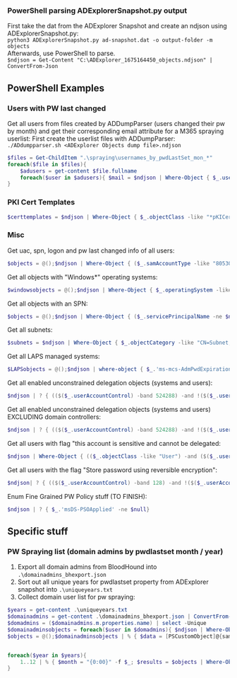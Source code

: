 ### PowerShell parsing ADExplorerSnapshot.py output
First take the dat from the ADExplorer Snapshot and create an ndjson using ADExplorerSnapshot.py:   
`python3 ADExplorerSnapshot.py ad-snapshot.dat -o output-folder -m objects`   
Afterwards, use PowerShell to parse.   
`$ndjson = Get-Content "C:\ADExplorer_1675164450_objects.ndjson" | ConvertFrom-Json`   

## PowerShell Examples
### Users with PW last changed
Get all users from files created by ADDumpParser (users changed their pw by month) and get their corresponding email attribute for a M365 spraying userlist:
First create the userlist files with ADDumpParser: `./ADdumpparser.sh <ADExplorer Objects dump file>.ndjson`   
```powershell
$files = Get-ChildItem ".\spraying\usernames_by_pwdLastSet_mon_*"
foreach($file in $files){
    $adusers = get-content $file.fullname
    foreach($user in $adusers){ $mail = $ndjson | Where-Object { $_.userprincipalname -like $user };write-host "MonthChanged: $((($file.name).split("."))[0] -replace "usernames_by_pwdLastSet_mon_"); UserPrincipalName: $user; Email: $($mail.mail) "}
}
```
### PKI Cert Templates
```powershell
$certtemplates = $ndjson | Where-Object { $_.objectClass -like "*pKICertificateTemplate*"}
```
### Misc
Get uac, spn, logon and pw last changed info of all users:   
```powershell
$objects = @();$ndjson | Where-Object { ($_.samAccountType -like "805306368")} | % { $data = [PSCustomObject]@{samaccountname = $($_.samaccountname);servicePrincipalName = "$($_.servicePrincipalName)";useraccountcontrol = "$($_.useraccountcontrol)"; created = $(get-date ((Get-Date -Date "01-01-1970") + ([System.TimeSpan]::FromSeconds(("$($_.whencreated)")))) -Format "dd/MM/yyyy HH:mm"); logonCount = $($_.logonCount); lastLogon = $( get-date ([datetime]::FromFileTime($($_.lastLogon))) -f "dd/MM/yyyy HH:mm" );lastLogonTimestamp = $( get-date ([datetime]::FromFileTime($($_.lastLogonTimestamp))) -f "dd/MM/yyyy HH:mm" );pwdLastSet = $( get-date ([datetime]::FromFileTime($($_.pwdLastSet))) -f "dd/MM/yyyy HH:mm" )}; $objects += $data }
```
Get all objects with "Windows*" operating systems:   
```powershell
$windowsobjects = @();$ndjson | Where-Object { $_.operatingSystem -like "Windows*"} | % { $data = [PSCustomObject]@{name = $($_.name);description = $($_.description);operatingSystem = $($_.operatingSystem);  created = $(get-date ((Get-Date -Date "01-01-1970") + ([System.TimeSpan]::FromSeconds(("$($_.whencreated)")))) -Format "dd/MM/yyyy HH:mm"); lastLogon = $( get-date ([datetime]::FromFileTime($($_.lastLogon))) -f "dd/MM/yyyy HH:mm" );lastLogonTimestamp = $( get-date ([datetime]::FromFileTime($($_.lastLogonTimestamp))) -f "dd/MM/yyyy HH:mm" );userAccountControl = $($_.userAccountControl)}; $windowsobjects += $data}
```
Get all objects with an SPN:   
```powershell
$objects = @();$ndjson | Where-Object { ($_.servicePrincipalName -ne $null)} | % { $data = [PSCustomObject]@{samaccname = $($_.samaccountname); servicePrincipalName = "$($_.servicePrincipalName)"; memberOf = "$($_.memberOf)";useraccountcontrol = $($_.useraccountcontrol);operatingsystem = "$($_.operatingSystem)";created = $(get-date ((Get-Date -Date "01-01-1970") + ([System.TimeSpan]::FromSeconds(("$($_.whencreated)")))) -Format "dd/MM/yyyy HH:mm"); logonCount = $($_.logonCount); lastLogon = $( get-date ([datetime]::FromFileTime($($_.lastLogon))) -f "dd/MM/yyyy HH:mm" );lastLogonTimestamp = $( get-date ([datetime]::FromFileTime($($_.lastLogonTimestamp))) -f "dd/MM/yyyy HH:mm" );pwdLastSet = $( get-date ([datetime]::FromFileTime($($_.pwdLastSet))) -f "dd/MM/yyyy HH:mm" )}; $objects += $data }
```
Get all subnets:   
```powershell
$subnets = $ndjson | Where-Object { $_.objectCategory -like "CN=Subnet,CN=Schema,CN=Configuration,DC=domain,DC=local"}
```
Get all LAPS managed systems:   
```powershell
$LAPSobjects = @();$ndjson | where-object { $_.'ms-mcs-AdmPwdExpirationTime' -ne $null } | % { $data = [PSCustomObject]@{samaccountname = $($_.samaccountname);useraccountcontrol = "$($_.useraccountcontrol)"; created = $(get-date ((Get-Date -Date "01-01-1970") + ([System.TimeSpan]::FromSeconds(("$($_.whencreated)")))) -Format "dd/MM/yyyy HH:mm"); lastLogon = $( get-date ([datetime]::FromFileTime($($_.lastLogon))) -f "dd/MM/yyyy HH:mm" );lastLogonTimestamp = $( get-date ([datetime]::FromFileTime($($_.lastLogonTimestamp))) -f "dd/MM/yyyy HH:mm" );operatingSystem = "$($_.operatingSystem)";memberOf = "$($_.memberOf)";description = "$($_.description)";};  $LAPSobjects += $data }
```
Get all enabled unconstrained delegation objects (systems and users):   
```powershell
$ndjson | ? { (($($_.userAccountControl) -band 524288) -and !($($_.userAccountControl) -band 2) ) }
```
Get all enabled unconstrained delegation objects (systems and users) EXCLUDING domain controllers:   
```powershell
$ndjson | ? { (($($_.userAccountControl) -band 524288) -and !($($_.userAccountControl) -band 2) -and ($_.distinguishedname -notmatch "OU=Domain Controllers")) }
```
Get all users with flag "this account is sensitive and cannot be delegated:   
```powershell
$ndjson | Where-Object { (($_.objectClass -like "User") -and ($($_.userAccountControl) -band 1048576) )}
```
Get all users with the flag "Store password using reversible encryption":   
```powershell
$ndjson| ? { (($($_.userAccountControl) -band 128) -and !($($_.userAccountControl) -band 2) ) }
```
Enum Fine Grained PW Policy stuff (TO FINISH):   
```powershell
$ndjson | ? { $_.'msDS-PSOApplied' -ne $null}
```
## Specific stuff
### PW Spraying list (domain admins by pwdlastset month / year)
1. Export all domain admins from BloodHound into `.\domainadmins_bhexport.json`
2. Sort out all unique years for pwdlastset property from ADExplorer snapshot into `.\uniqueyears.txt`
3. Collect domain user list for pw spraying:   
```powershell
$years = get-content .\uniqueyears.txt
$domainadmins = get-content .\domainadmins_bhexport.json | ConvertFrom-Json
$domadmins = ($domainadmins.m.properties.name) | select -Unique
$domainadminsobjects = foreach($user in $domadmins){ $ndjson | Where-Object { $_.userprincipalname -like $user } }
$objects = @();$domainadminsobjects | % { $data = [PSCustomObject]@{samaccountname = $($_.samaccountname);servicePrincipalName = "$($_.servicePrincipalName)";useraccountcontrol = "$($_.useraccountcontrol)"; created = $(get-date ((Get-Date -Date "01-01-1970") + ([System.TimeSpan]::FromSeconds(("$($_.whencreated)")))) -Format "dd/MM/yyyy HH:mm"); logonCount = $($_.logonCount); lastLogon = $( get-date ([datetime]::FromFileTime($($_.lastLogon))) -f "dd/MM/yyyy HH:mm" );lastLogonTimestamp = $( get-date ([datetime]::FromFileTime($($_.lastLogonTimestamp))) -f "dd/MM/yyyy HH:mm" );pwdLastSet = $( get-date ([datetime]::FromFileTime($($_.pwdLastSet))) -f "dd/MM/yyyy HH:mm" )}; $objects += $data }


foreach($year in $years){
    1..12 | % { $month = "{0:00}" -f $_; $results = $objects | Where-Object { (!($($_.userAccountControl) -band 2) -and ( $_.pwdLastSet -like "*$month/$year*" ))};if(($results |Measure-Object).count -gt 0){$results | select -ExpandProperty samaccountname |out-file .\pwspray_domainadmins_$year`_$month.txt}}
}
```
